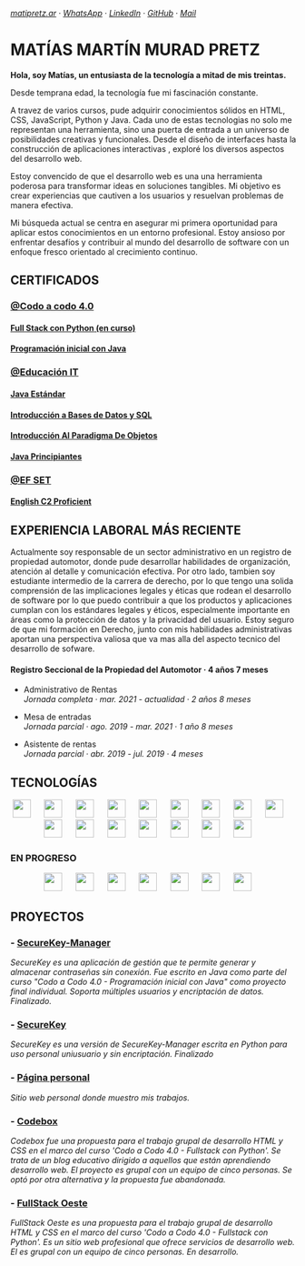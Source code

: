 _[matipretz.ar](https://matipretz.ar/) · [WhatsApp](https://tinyurl.com/acces1) · [LinkedIn](https://www.linkedin.com/in/matipretz/) · [GitHub](https://github.com/matipretz) · [Mail](mailto:contact.me@altmails.com?subject=[GitHub])_  
# MATÍAS MARTÍN MURAD PRETZ  
**Hola, soy Matías, un entusiasta de la tecnología a mitad de mis treintas.**
 
Desde temprana edad, la tecnología fue mi fascinación constante.

A travez de varios cursos, pude adquirir conocimientos sólidos en HTML, CSS, JavaScript, Python y Java. Cada uno de estas tecnologias no solo me representan una herramienta, sino una puerta de entrada a un universo de posibilidades creativas y funcionales. Desde el diseño de interfaces hasta la construcción de aplicaciones interactivas , exploré los diversos aspectos del desarrollo web.

Estoy convencido de que el desarrollo web es una una herramienta poderosa para transformar ideas en soluciones tangibles. Mi objetivo es crear experiencias que cautiven a los usuarios y resuelvan problemas de manera efectiva.

Mi búsqueda actual se centra en asegurar mi primera oportunidad para aplicar estos conocimientos en un entorno profesional. Estoy ansioso por enfrentar desafíos y contribuir al mundo del desarrollo de software con un enfoque fresco orientado al crecimiento continuo.

## CERTIFICADOS

### [@Codo a codo 4.0](https://agenciadeaprendizaje.bue.edu.ar/codo-a-codo/)

#### [**Full Stack con Python** (en curso)]()
#### [**Programación inicial con Java**](https://drive.google.com/file/d/1NRTS0h5E0a1epArzntPvWQ2vxd34Y-Yu)

### [@Educación IT](https://www.educacionit.com/)

####  [**Java Estándar**](https://www.educacionit.com/perfil/matias-martin-murad-pretz-225217/certificado/25229)

#### [**Introducción a Bases de Datos y SQL**](https://www.educacionit.com/perfil/matias-martin-murad-pretz-225217/certificado/27282)

#### [**Introducción Al Paradigma De Objetos**](https://www.educacionit.com/perfil/matias-martin-murad-pretz-225217/certificado/25209)

#### [**Java Principiantes**](https://www.educacionit.com/perfil/matias-martin-murad-pretz-225217/certificado/26726)

### [@EF SET](https://www.efset.org/)

#### [**English C2 Proficient**](https://www.efset.org/cert/oiXghv)

## EXPERIENCIA LABORAL MÁS RECIENTE

Actualmente soy responsable de un sector administrativo en un registro de propiedad automotor, donde pude desarrollar habilidades de organización, atención al detalle y comunicación efectiva.
Por otro lado, tambien soy estudiante intermedio de la carrera de derecho, por lo que tengo una solida comprensión de las implicaciones legales y éticas que rodean el desarrollo de software por lo que puedo contribuir a que los productos y aplicaciones cumplan con los estándares legales y éticos, especialmente importante en áreas como la protección de datos y la privacidad del usuario.
Estoy seguro de que mi formación en Derecho, junto con mis habilidades administrativas aportan una perspectiva valiosa que va mas alla del aspecto tecnico del desarrollo de sofware.

#### Registro Seccional de la Propiedad del Automotor · 4 años 7 meses  
- Administrativo de Rentas  
_Jornada completa · mar. 2021 - actualidad · 2 años 8 meses_

- Mesa de entradas  
_Jornada parcial · ago. 2019 - mar. 2021 · 1 año 8 meses_

- Asistente de rentas  
_Jornada parcial · abr. 2019 - jul. 2019 · 4 meses_

## TECNOLOGÍAS

<div align="center">
    <img height="32" width="32" src="https://cdn.simpleicons.org/visualstudiocode" />&nbsp; &nbsp; &nbsp;
    <img height="32" width="32" src="https://cdn.simpleicons.org/linux" />&nbsp; &nbsp; &nbsp;
    <img height="32" width="32" src="https://cdn.simpleicons.org/ubuntu" />&nbsp; &nbsp; &nbsp;
    <img height="32" width="32" src="https://cdn.simpleicons.org/windowsterminal" />&nbsp; &nbsp; &nbsp;
    <img height="32" width="32" src="https://cdn.simpleicons.org/openjdk" />&nbsp; &nbsp; &nbsp;
    <img height="32" width="32" src="https://cdn.simpleicons.org/mysql" />&nbsp; &nbsp; &nbsp;
    <img height="32" width="32" src="https://cdn.simpleicons.org/python" />&nbsp; &nbsp; &nbsp;
    <img height="32" width="32" src="https://cdn.simpleicons.org/git" />&nbsp; &nbsp; &nbsp;
    <img height="32" width="32" src="https://cdn.simpleicons.org/github/_/eee" />&nbsp; &nbsp; &nbsp;
    <img height="32" width="32" src="https://cdn.simpleicons.org/markdown/_/eee" />&nbsp; &nbsp; &nbsp;
    <img height="32" width="32" src="https://cdn.simpleicons.org/html5" />&nbsp; &nbsp; &nbsp;
    <img height="32" width="32" src="https://cdn.simpleicons.org/css3" />&nbsp; &nbsp; &nbsp;
    <img height="32" width="32" src="https://cdn.simpleicons.org/bootstrap" />&nbsp; &nbsp; &nbsp;    
    <img height="32" width="32" src="https://cdn.simpleicons.org/javascript" />&nbsp; &nbsp; &nbsp;
    <img height="32" width="32" src="https://cdn.simpleicons.org/node.js" />&nbsp; &nbsp; &nbsp;
    <img height="32" width="32" src="https://cdn.simpleicons.org/npm" />&nbsp; &nbsp; &nbsp;
</div>

### EN PROGRESO

<div align="center">
    <img height="32" width="32" src="https://cdn.simpleicons.org/vue.js" />&nbsp; &nbsp; &nbsp;
    <img height="32" width="32" src="https://cdn.simpleicons.org/vite.js" />&nbsp; &nbsp; &nbsp;    
    <img height="32" width="32" src="https://cdn.simpleicons.org/mongodb" />&nbsp; &nbsp; &nbsp;    
    <img height="32" width="32" src="https://cdn.simpleicons.org/flask/_/eee" />&nbsp; &nbsp; &nbsp;
    <img height="32" width="32" src="https://cdn.simpleicons.org/jinja" />&nbsp; &nbsp; &nbsp;
    <img height="32" width="32" src="https://cdn.simpleicons.org/express/_/eee" />&nbsp; &nbsp; &nbsp;
    <img height="32" width="32" src="https://cdn.simpleicons.org/react" />&nbsp; &nbsp; &nbsp;
</div>

## PROYECTOS

### - [SecureKey-Manager](http://github.com/matipretz/SecureKey-Manager)

_SecureKey es una aplicación de gestión que te permite generar y almacenar contraseñas sin conexión. Fue escrito en Java como parte del curso "Codo a Codo 4.0 - Programación inicial con Java" como proyecto final individual. Soporta múltiples usuarios y encriptación de datos. Finalizado._

### - [SecureKey](http://github.com/matipretz/SecureKey)

_SecureKey es una versión de SecureKey-Manager escrita en Python para uso personal uniusuario y sin encriptación. Finalizado_

### - [Página personal](http://matipretz.ar)

_Sitio web personal donde muestro mis trabajos._

### - [Codebox](http://matipretz.ar/codebox)

_Codebox fue una propuesta para el trabajo grupal de desarrollo HTML y CSS en el marco del curso 'Codo a Codo 4.0 - Fullstack con Python'. Se trata de un blog educativo dirigido a aquellos que están aprendiendo desarrollo web. El proyecto es grupal con un equipo de cinco personas. Se optó por otra alternativa y la propuesta fue abandonada._

### - [FullStack Oeste](http://matipretz.ar/fullstackoeste)

_FullStack Oeste es una propuesta para el trabajo grupal de desarrollo HTML y CSS en el marco del curso 'Codo a Codo 4.0 - Fullstack con Python'. Es un sitio web profesional que ofrece servicios de desarrollo web. El es grupal con un equipo de cinco personas. En desarrollo._
